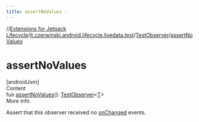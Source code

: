 ```yaml
---
title: assertNoValues -
---
```

//[Extensions for Jetpack Lifecycle](../../../index.md)/[it.czerwinski.android.lifecycle.livedata.test](../index.md)/[TestObserver](index.md)/[assertNoValues](assert-no-values.md)



# assertNoValues  
[androidJvm]  
Content  
fun [assertNoValues](assert-no-values.md)(): [TestObserver](index.md)<[T](index.md)>  
More info  


Assert that this observer received no [onChanged](on-changed.md) events.

  



